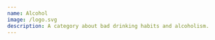 ```yaml
---
name: Alcohol
image: /logo.svg
description: A category about bad drinking habits and alcoholism.
---
```


